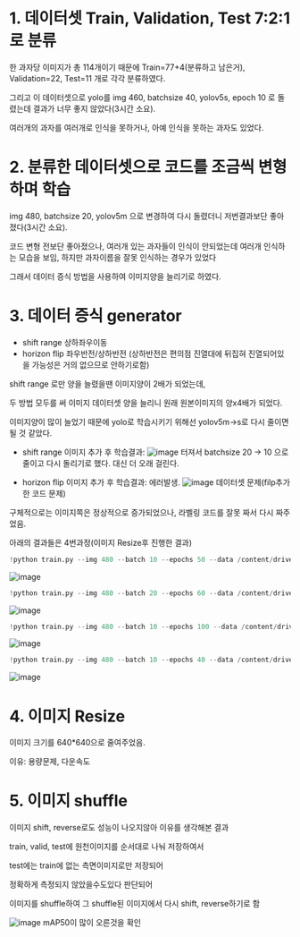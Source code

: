 # 1. 데이터셋 Train, Validation, Test 7:2:1로 분류
한 과자당 이미지가 총 114개이기 때문에
Train=77+4(분류하고 남은거), Validation=22, Test=11 개로 각각 분류하였다.

그리고 이 데이터셋으로 yolo를 img 460, batchsize 40, yolov5s, epoch 10 로 돌렸는데 결과가 너무 좋지 않았다(3시간 소요).

여러개의 과자를 여러개로 인식을 못하거나, 아예 인식을 못하는 과자도 있었다.

# 2. 분류한 데이터셋으로 코드를 조금씩 변형하며 학습
img 480, batchsize 20, yolov5m 으로 변경하여 다시 돌렸더니 저번결과보단 좋아졌다(3시간 소요).

코드 변형 전보단 좋아졌으나, 여러개 있는 과자들이 인식이 안되었는데 여러개 인식하는 모습을 보임, 하지만 과자이름을 잘못 인식하는 경우가 있었다

그래서 데이터 증식 방법을 사용하여 이미지양을 늘리기로 하였다.

# 3. 데이터 증식 generator 
- shift range 상하좌우이동
- horizon flip 좌우반전/상하반전 (상하반전은 편의점 진열대에 뒤집혀 진열되어있을 가능성은 거의 없으므로 안하기로함)

shift range 로만 양을 늘렸을땐 이미지양이 2배가 되었는데,

두 방법 모두를 써 이미지 데이터셋 양을 늘리니 원래 원본이미지의 양x4배가 되었다.

이미지양이 많이 늘었기 때문에 yolo로 학습시키기 위해선 yolov5m->s로 다시 줄이면 될 것 같았다.

- shift range 이미지 추가 후 학습결과: 
![image](https://user-images.githubusercontent.com/101008357/236688329-c045854d-3619-4d43-9d7c-fef407483326.png)
터져서 batchsize 20 -> 10 으로 줄이고 다시 돌리기로 했다. 대신 더 오래 걸린다.

- horizon flip 이미지 추가 후 학습결과: 에러발생. 
![image](https://github.com/Disorder-ROSE/Disorder-Docs/assets/101008357/9b302ee5-00b1-409a-9b72-dc87ae942d6b)
데이터셋 문제(filp추가한 코드 문제)

구체적으로는 이미지쪽은 정상적으로 증가되었으나, 라벨링 코드를 잘못 짜서 다시 짜주었음.

아래의 결과들은 4번과정(이미지 Resize후 진행한 결과)

```python
!python train.py --img 480 --batch 10 --epochs 50 --data /content/drive/MyDrive/Rose/Dataset/data.yaml --cfg ./models/yolov5m.yaml --weights yolov5m.pt --name result7
```
![image](https://github.com/Disorder-ROSE/Disorder-Docs/assets/101008357/76e39fd2-24d3-4adf-80ea-7a341cd3ed1f)
```python
!python train.py --img 480 --batch 20 --epochs 60 --data /content/drive/MyDrive/Rose/Dataset/data.yaml --cfg ./models/yolov5m.yaml --weights yolov5m.pt --name result8
```
![image](https://github.com/Disorder-ROSE/Disorder-Docs/assets/101008357/aa2c3922-5276-4712-a0ec-753267b51e2e)
```python
!python train.py --img 480 --batch 10 --epochs 100 --data /content/drive/MyDrive/Rose/Dataset/data.yaml --cfg ./models/yolov5m.yaml --weights yolov5m.pt --name result9
```
![image](https://github.com/Disorder-ROSE/Disorder-Docs/assets/101008357/a78deeb6-e310-4e29-8130-03d8316951cf)
```python
!python train.py --img 480 --batch 10 --epochs 40 --data /content/drive/MyDrive/Rose/Dataset/data.yaml --cfg ./models/yolov5m.yaml --weights yolov5m.pt --name result10
```
![image](https://github.com/Disorder-ROSE/Disorder-Docs/assets/101008357/7d50df84-b096-4a97-a172-af98b91d15dd)

# 4. 이미지 Resize
이미지 크기를 640*640으로 줄여주었음.

이유: 용량문제, 다운속도

# 5. 이미지 shuffle
이미지 shift, reverse로도 성능이 나오지않아 이유를 생각해본 결과 

train, valid, test에 원천이미지를 순서대로 나눠 저장하여서

test에는 train에 없는 측면이미지로만 저장되어

정확하게 측정되지 않았을수도있다 판단되어

이미지를 shuffle하여 그 shuffle된 이미지에서 다시 shift, reverse하기로 함

![image](https://github.com/Disorder-ROSE/Disorder-Docs/assets/101008357/9725f549-39b1-4870-b609-e33cd238a801)
mAP50이 많이 오른것을 확인

